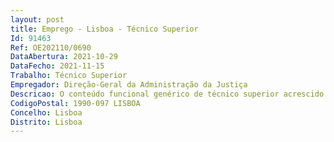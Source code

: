 ```yaml
--- 
layout: post
title: Emprego - Lisboa - Técnico Superior
Id: 91463
Ref: OE202110/0690
DataAbertura: 2021-10-29
DataFecho: 2021-11-15
Trabalho: Técnico Superior
Empregador: Direção-Geral da Administração da Justiça
Descricao: O conteúdo funcional genérico de técnico superior acrescido das seguintes funções específicas Referência A  Elaboração autónoma ou em conjunto de conteúdos técnicos e formativos  planeamento, organização, design e gestão de materiais didáticos  construção de cursos em e Learning ou b Learning  gestão de plataformas de divulgação de conteúdos e cursos formativos  elaboração de relatórios e divulgação da imagem e atividades do Centro de Formação  colaboração no planeamento, gestão formativa, divulgação de ações de formação e outros projetos enquadrados no âmbito das competências do Centro de Formação da DGAJ  elaboração de pareceres e documentos de análise tendentes a informar a decisão superior  execução de atividades de apoio geral.Referência B  Desenvolver ações de auditoria, com vista à deteção de factos ou situações condicionantes ou impeditivas da realização dos objetivos definidos para a organização, bem como a identificação de não conformidades relativamente aos procedimentos e instruções de trabalho validadas  elaborar relatórios de auditorias  participar na elaboração do plano anual de auditoria interna  elaborar programas e instrumentos de trabalho, calendarizar, orçamentar e relatar as auditorias desenvolvidas pelo serviço, de acordo com as normas técnicas de auditoria internacionalmente aceites  acompanhar a implementação das recomendações propostas em sede de auditoria que foram acolhidas pela direção superior  participar na elaboração do Plano de Prevenção de Riscos de Gestão, incluindo os de Corrupção e Infrações Conexas, assim como do respetivo relatório de execução anual  prestar apoio técnico e consultadoria em matérias que a direção superior entenda solicitar  prestar apoio técnico no âmbito da elaboração e monitorização dos instrumentos de gestão (QUAR, Plano de Atividades, Relatório de Atividades ou outros)  monitorizar os relatórios semestrais e anuais das comarcas, bem como as recomendações assinaladas nos relatórios das inspeções realizadas pelo Conselho dos Oficiais de Justiça.
CodigoPostal: 1990-097 LISBOA
Concelho: Lisboa
Distrito: Lisboa
--- 
```

